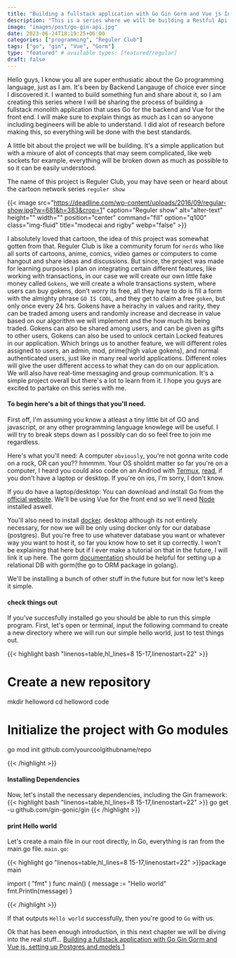 ```yaml
---
title: "Building a fullstack application with Go Gin Gorm and Vue js Introduction 0"
description: "This is a series where we will be building a Restful Api application, using Go, Gin, Gorm and we will be consumming that api with Vue js. "
image: "images/post/go-gin-api.jpg"
date: 2023-06-24T18:19:25+06:00
categories: ["programming", "Reguler Club"]
tags: ["go", "gin", "Vue", "Gorm"]
type: "featured" # available types: [featured/regular]
draft: false
---
```



Hello guys, I know you all are super enthusiatic about the Go programming language, just as I am. It's been by Backend Langauge of choice ever since I discovered it. I wanted to build something fun and share about it, so I am creating this series where I will be sharing the process of building a fullstack monolith application that uses Go for the backend and Vue for the front end. I will make sure to explain things as much as I can so anyone including begineers will be able to understand. I did alot of research before making this, so everything will be done with the best standards.

A little bit about the project we will be building. It's a simple application but with a mixure of alot of concepts that may seem complicated, like web sockets for example, everything will be broken down as much as possible to so it can be easily understood.

The name of this project is Reguler Club, you may have seen or heard about the cartoon network series `reguler show`

{{< image src="https://deadline.com/wp-content/uploads/2016/09/regular-show.jpg?w=681&h=383&crop=1" caption="Reguler show" alt="alter-text" height="" width="" position="center" command="fill" option="q100" class="img-fluid" title="modecai and rigby" webp="false" >}}

I absolutely loved that cartoon, the idea of this project was somewhat gotten from that. Reguler Club is like a community forum for `nerds` who like all sorts of cartoons, anime, comics, video games or computers to come hangout and share ideas and discussions. But since, the project was made for learning purposes I plan on integrating certain different features, like working with transactions, in our case we will create our own little fake money called `Gokens`, we will create a whole transactions system, where users can buy gokens, don't worry its free, all they have to do is fill a form with the almighty phrase `GO IS COOL`, and they get to claim a free `goken`, but only once every 24 hrs. Gokens have a heirachy in values and rarity, they can be traded among users and randomly increase and decrease in value based on our algorithm we will implement and the how much its being traded. Gokens can also be shared among users, and can be given as gifts to other users, Gokens can also be used to unlock certain Locked features in our application. Which brings us to another feature, we will different roles assigned to users, an admin, mod, prime(high value gokens), and normal authenticated users, just like in many real world applications. Different roles will give the user different access to what they can do on our application.
We will also have real-time messaging and group communication. It's a simple project overall but there's a lot to learn from it. I hope you guys are excited to partake on this series with me. 

#### To begin here's a bit of things that you'll need.
First off, I'm assuming you know a atleast a tiny little bit of GO and javascript, or any other programming language knowlege will be useful. I will try to break steps down as I possibly can do so feel free to join me regardless.

Here's what you'll need:
A computer `obviously`, you're not gonna write code on a rock, OR can you?? hmmmm. Your OS sholdnt matter so far you're on a computer, I heard you could also code on an Andriod with [Termux](https://termux.dev/en/),
[read](https://github.com/golang/go/wiki/Mobile), if you don't have a laptop or desktop. If you're on ios, I'm sorry, I don't know.

If you do have a laptop/desktop:
You can download and install Go from the [official website](https://golang.org/).
We'll be using Vue for the front end so we'll need [Node](https://nodejs.org/en/download) installed aswell.

You'll also need to install [docker](https://www.docker.com/get-started). desktop although its not entirely necessary, for now we will be only using docker only for our database (postgres). But you're free to use whatever database you want or whatever way you want to host it, so far you know how to set it up correctly. I won't be explaining that here but if I ever make a tutorial on that in the future, I will link it up here. 
The gorm [documentation](https://gorm.io/docs/connecting_to_the_database.html) should be helpful for setting up a relational DB with gorm(the go to ORM package in golang).

We'll be installing a bunch of other stuff in the future but for now let's keep it simple. 

#### check things out
If you've succesfully installed go you should be able to run this simple program. First, let's open or terminal, input the following command to create a new directory where we will run our simple hello world, just to test things out.

{{< highlight bash "linenos=table,hl_lines=8 15-17,linenostart=22" >}}
   # Create a new repository
mkdir helloword
cd helloword
code

# Initialize the project with Go modules
go mod init github.com/yourcoolgithubname/repo

{{< /highlight >}}


#### Installing Dependencies

Now, let's install the necessary dependencies, including the Gin framework:
{{< highlight bash "linenos=table,hl_lines=8 15-17,linenostart=22" >}}
go get -u github.com/gin-gonic/gin
{{< /highlight >}}

#### print Hello world

Let's create a main file in our root directly, in Go, everything is ran from the main.go file. `main.go`:

{{< highlight go "linenos=table,hl_lines=8 15-17,linenostart=22" >}}package main

import (
	"fmt"
)
func main() {
    message := "Hello world"
    fmt.Println(message)
}

{{< /highlight >}}

If that outputs `Hello world` successfully, then you're good to `Go` with us. 

Ok that has been enough introduction, in this next chapter we will be diving into the real stuff...
[Building a fullstack application with Go Gin Gorm and Vue js, setting up Postgres and models 1](http://charlesdpj.com/blog/Gin-Gorm-Golang-Vue-jwt-authetication.md)